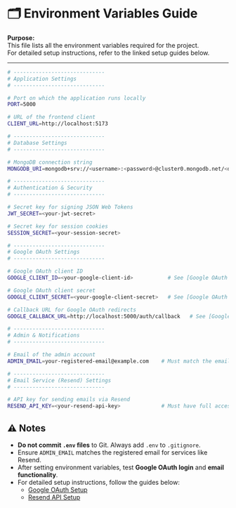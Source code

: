 # 🗂 Environment Variables Guide

**Purpose:**  
This file lists all the environment variables required for the project.  
For detailed setup instructions, refer to the linked setup guides below.

---

```bash
# -----------------------------
# Application Settings
# -----------------------------

# Port on which the application runs locally
PORT=5000

# URL of the frontend client
CLIENT_URL=http://localhost:5173

# -----------------------------
# Database Settings
# -----------------------------

# MongoDB connection string
MONGODB_URI=mongodb+srv://<username>:<password>@cluster0.mongodb.net/<dbname>?retryWrites=true&w=majority

# -----------------------------
# Authentication & Security
# -----------------------------

# Secret key for signing JSON Web Tokens
JWT_SECRET=<your-jwt-secret>

# Secret key for session cookies
SESSION_SECRET=<your-session-secret>

# -----------------------------
# Google OAuth Settings
# -----------------------------

# Google OAuth client ID
GOOGLE_CLIENT_ID=<your-google-client-id>           # See [Google OAuth Setup](./google-auth-setup.md) for detailed instructions

# Google OAuth client secret
GOOGLE_CLIENT_SECRET=<your-google-client-secret>   # See [Google OAuth Setup](./google-auth-setup.md)

# Callback URL for Google OAuth redirects
GOOGLE_CALLBACK_URL=http://localhost:5000/auth/callback   # See [Google OAuth Setup](./google-auth-setup.md)

# -----------------------------
# Admin & Notifications
# -----------------------------

# Email of the admin account
ADMIN_EMAIL=your-registered-email@example.com    # Must match the email used for services like Resend

# -----------------------------
# Email Service (Resend) Settings
# -----------------------------

# API key for sending emails via Resend
RESEND_API_KEY=<your-resend-api-key>             # Must have full access permissions; see [Resend Setup](./resend-setup.md)

```

## ⚠️ Notes

- **Do not commit `.env` files** to Git. Always add `.env` to `.gitignore`.  
- Ensure `ADMIN_EMAIL` matches the registered email for services like Resend.  
- After setting environment variables, test **Google OAuth login** and **email functionality**.  
- For detailed setup instructions, follow the guides below:  
  - [Google OAuth Setup](./setup/google_auth_setup.md)  
  - [Resend API Setup](./setup/resend_setup.md)


